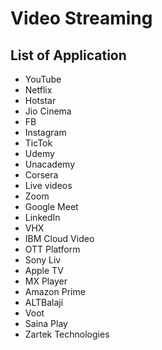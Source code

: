 # Video Streaming
## List of Application
- YouTube
- Netflix
- Hotstar
- Jio Cinema
- FB
- Instagram
- TicTok
- Udemy
- Unacademy
- Corsera
- Live videos
- Zoom
- Google Meet
- LinkedIn
- VHX
- IBM Cloud Video
- OTT Platform
- Sony Liv
- Apple TV
- MX Player
- Amazon Prime
- ALTBalaji
- Voot
- Saina Play
- Zartek Technologies